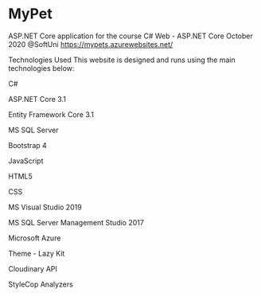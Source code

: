 # MyPet
 ASP.NET Core application for the course C# Web - ASP.NET Core October 2020 @SoftUni
 https://mypets.azurewebsites.net/
 
 
 Technologies Used
This website is designed and runs using the main technologies below:

C#

ASP.NET Core 3.1

Entity Framework Core 3.1

MS SQL Server

Bootstrap 4

JavaScript

HTML5

CSS

MS Visual Studio 2019

MS SQL Server Management Studio 2017

Microsoft Azure

Theme - Lazy Kit

Cloudinary API

StyleCop Analyzers



